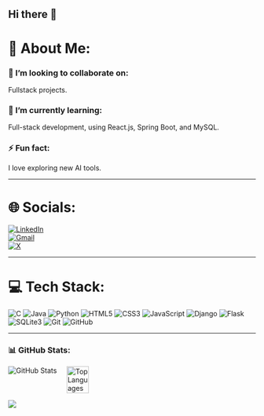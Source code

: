 ## Hi there 👋

# 💫 About Me:

### 👯 I’m looking to collaborate on:
Fullstack projects.

### 🌱 I’m currently learning:
Full-stack development, using React.js, Spring Boot, and MySQL.


### ⚡ Fun fact:
I love exploring new AI tools.


---

# 🌐 Socials:
[![LinkedIn](https://img.shields.io/badge/LinkedIn-0077B5?logo=linkedin&logoColor=white)](https://linkedin.com/in/isuryaprakashh)  
[![Gmail](https://img.shields.io/badge/Gmail-D14836?logo=gmail&logoColor=white)](mailto:isurya2005@gmail.com)  
[![X](https://img.shields.io/badge/X-1DA1F2?logo=twitter&logoColor=white)](https://twitter.com/isuryaprakashh)  


---

# 💻 Tech Stack:
![C](https://img.shields.io/badge/C-00599C?logo=c&logoColor=white)
![Java](https://img.shields.io/badge/Java-007396?logo=java&logoColor=white)
![Python](https://img.shields.io/badge/Python-3776AB?logo=python&logoColor=white)
![HTML5](https://img.shields.io/badge/HTML5-E34F26?logo=html5&logoColor=white)
![CSS3](https://img.shields.io/badge/CSS3-1572B6?logo=css3&logoColor=white)
![JavaScript](https://img.shields.io/badge/JavaScript-F7DF1E?logo=javascript&logoColor=black)
![Django](https://img.shields.io/badge/Django-092E20?logo=django&logoColor=white)
![Flask](https://img.shields.io/badge/Flask-000000?logo=flask&logoColor=white)
![SQLite3](https://img.shields.io/badge/SQLite-003B57?logo=sqlite&logoColor=white)
![Git](https://img.shields.io/badge/Git-F05032?logo=git&logoColor=white)
![GitHub](https://img.shields.io/badge/GitHub-181717?logo=github&logoColor=white)

---

### 📊 GitHub Stats:
<div style="display: flex; gap: 20px;">

  <img src="https://github-readme-stats.vercel.app/api?username=isuryaprakashh&show_icons=true&theme=transparent" alt="GitHub Stats"/>

  <img src="https://github-readme-stats.vercel.app/api/top-langs/?username=isuryaprakashh&theme=dark&hide_border=false&include_all_commits=false&count_private=false&layout=compact" alt="Top Languages" width="30%"/>
  
</div>

![](https://komarev.com/ghpvc/?username=isuryaprakashh&style=flat-square)

